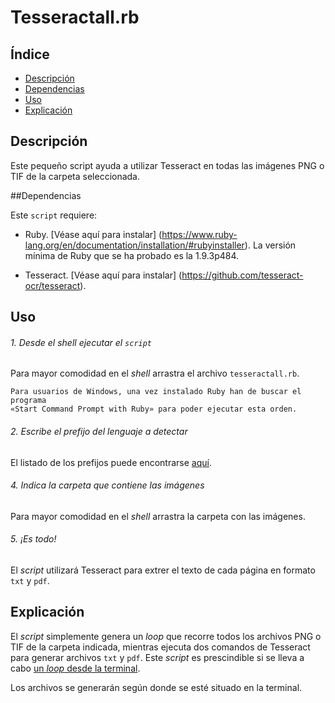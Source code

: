 # Tesseractall.rb

## Índice

* [Descripción](#descripción)
* [Dependencias](#dependencias)
* [Uso](#uso)
* [Explicación](#explicación)

## Descripción

Este pequeño script ayuda a utilizar Tesseract en todas las imágenes PNG o TIF
de la carpeta seleccionada.

##Dependencias

Este `script` requiere:

* Ruby. [Véase aquí para instalar]
(https://www.ruby-lang.org/en/documentation/installation/#rubyinstaller). La
versión mínima de Ruby que se ha probado es la 1.9.3p484.

* Tesseract. [Véase aquí para instalar]
(https://github.com/tesseract-ocr/tesseract).

## Uso

###### 1. Desde el *shell* ejecutar el `script`

Para mayor comodidad en el *shell* arrastra el archivo `tesseractall.rb`.

    Para usuarios de Windows, una vez instalado Ruby han de buscar el programa
    «Start Command Prompt with Ruby» para poder ejecutar esta orden.

###### 2. Escribe el prefijo del lenguaje a detectar

El listado de los prefijos puede encontrarse
[aquí](http://manpages.ubuntu.com/manpages/precise/man1/tesseract.1.html#contenttoc4).

###### 4. Indica la carpeta que contiene las imágenes

Para mayor comodidad en el *shell* arrastra la carpeta con las imágenes.

###### 5. ¡Es todo!

El *script* utilizará Tesseract para extrer el texto de cada página en formato
`txt` y `pdf`.

## Explicación

El *script* simplemente genera un *loop* que recorre todos los archivos PNG o
TIF de la carpeta indicada, mientras ejecuta dos comandos de Tesseract para generar
archivos `txt` y `pdf`. Este *script* es prescindible si se lleva a cabo
[un *loop* desde la terminal](http://www.cyberciti.biz/faq/bash-for-loop/).

Los archivos se generarán según donde se esté situado en la terminal.
